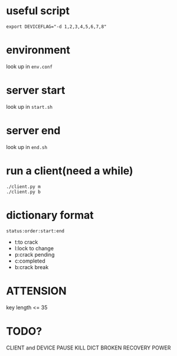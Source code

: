 # useful script
```
export DEVICEFLAG="-d 1,2,3,4,5,6,7,8"
```

# environment
look up in `env.conf`

# server start
look up in `start.sh`

# server end
look up in `end.sh`

# run a client(need a while)
```
./client.py m
./client.py b
```
# dictionary format
`status:order:start:end`
- t:to crack
- l:lock to change
- p:crack pending
- c:completed
- b:crack break

# ATTENSION
key length <= 35

# TODO?
CLIENT and DEVICE
    PAUSE KILL
DICT
BROKEN RECOVERY
POWER
